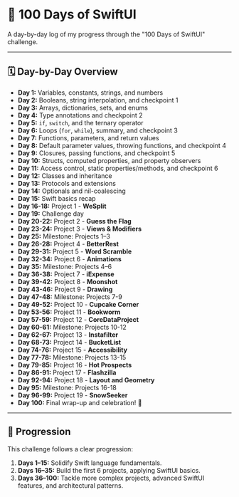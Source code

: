 # 📘 100 Days of SwiftUI

A day-by-day log of my progress through the "100 Days of SwiftUI" challenge.

---

## 🗓️ Day-by-Day Overview

*   **Day 1:** Variables, constants, strings, and numbers
*   **Day 2:** Booleans, string interpolation, and checkpoint 1
*   **Day 3:** Arrays, dictionaries, sets, and enums
*   **Day 4:** Type annotations and checkpoint 2
*   **Day 5:** `if`, `switch`, and the ternary operator
*   **Day 6:** Loops (`for`, `while`), summary, and checkpoint 3
*   **Day 7:** Functions, parameters, and return values
*   **Day 8:** Default parameter values, throwing functions, and checkpoint 4
*   **Day 9:** Closures, passing functions, and checkpoint 5
*   **Day 10:** Structs, computed properties, and property observers
*   **Day 11:** Access control, static properties/methods, and checkpoint 6
*   **Day 12:** Classes and inheritance
*   **Day 13:** Protocols and extensions
*   **Day 14:** Optionals and nil-coalescing
*   **Day 15:** Swift basics recap
*   **Day 16-18:** Project 1 - **WeSplit**
*   **Day 19:** Challenge day
*   **Day 20-22:** Project 2 - **Guess the Flag**
*   **Day 23-24:** Project 3 - **Views & Modifiers**
*   **Day 25:** Milestone: Projects 1–3
*   **Day 26-28:** Project 4 - **BetterRest**
*   **Day 29-31:** Project 5 - **Word Scramble**
*   **Day 32-34:** Project 6 - **Animations**
*   **Day 35:** Milestone: Projects 4–6
*   **Day 36-38:** Project 7 - **iExpense**
*   **Day 39-42:** Project 8 - **Moonshot**
*   **Day 43-46:** Project 9 - **Drawing**
*   **Day 47-48:** Milestone: Projects 7-9
*   **Day 49-52:** Project 10 - **Cupcake Corner**
*   **Day 53-56:** Project 11 - **Bookworm**
*   **Day 57-59:** Project 12 - **CoreDataProject**
*   **Day 60-61:** Milestone: Projects 10-12
*   **Day 62-67:** Project 13 - **Instafilter**
*   **Day 68-73:** Project 14 - **BucketList**
*   **Day 74-76:** Project 15 - **Accessibility**
*   **Day 77-78:** Milestone: Projects 13-15
*   **Day 79-85:** Project 16 - **Hot Prospects**
*   **Day 86-91:** Project 17 - **Flashzilla**
*   **Day 92-94:** Project 18 - **Layout and Geometry**
*   **Day 95:** Milestone: Projects 16-18
*   **Day 96-99:** Project 19 - **SnowSeeker**
*   **Day 100:** Final wrap-up and celebration! 🎉

---

## 🚀 Progression

This challenge follows a clear progression:

1.  **Days 1–15:** Solidify Swift language fundamentals.
2.  **Days 16–35:** Build the first 6 projects, applying SwiftUI basics.
3.  **Days 36–100:** Tackle more complex projects, advanced SwiftUI features, and architectural patterns.
